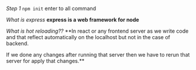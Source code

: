 *Step 1*
`npm init`
enter to all command

*What is express*
**express is a web framework for node**

*What is hot reloading??*
**In react or any frontend server as we write code and that reflect automatically on the localhost but not in the case of backend.

If we done any changes after running that server then we have to rerun that server for apply that changes.**
